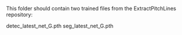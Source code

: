 This folder should contain two trained files from the ExtractPitchLines repository:

detec_latest_net_G.pth
seg_latest_net_G.pth
